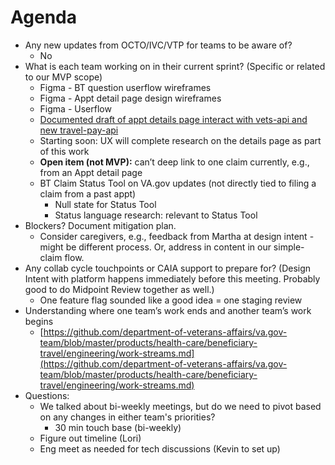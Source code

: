 # Agenda

- Any new updates from OCTO/IVC/VTP for teams to be aware of?
  - No
- What is each team working on in their current sprint? (Specific or related to our MVP scope)
  - Figma - BT question userflow wireframes
  - Figma - Appt detail page design wireframes
  - Figma - Userflow
  - [Documented draft of appt details page interact with vets-api and new travel-pay-api](https://github.com/department-of-veterans-affairs/va.gov-team/blob/master/products/health-care/beneficiary-travel/engineering/high-level-sequence.md)
  - Starting soon: UX will complete research on the details page as part of this work
  - **Open item (not MVP):** can’t deep link to one claim currently, e.g., from an Appt detail page
  - BT Claim Status Tool on VA.gov updates (not directly tied to filing a claim from a past appt)
    - Null state for Status Tool
    - Status language research: relevant to Status Tool
- Blockers? Document mitigation plan.
  - Consider caregivers, e.g., feedback from Martha at design intent - might be different process. Or, address in content in our simple-claim flow. 
- Any collab cycle touchpoints or CAIA support to prepare for? (Design Intent with platform happens immediately before this meeting. Probably good to do Midpoint Review together as well.)
  - One feature flag sounded like a good idea = one staging review  
- Understanding where one team’s work ends and another team’s work begins
  - [https://github.com/department-of-veterans-affairs/va.gov-team/blob/master/products/health-care/beneficiary-travel/engineering/work-streams.md](https://github.com/department-of-veterans-affairs/va.gov-team/blob/master/products/health-care/beneficiary-travel/engineering/work-streams.md) 
- Questions:
  - We talked about bi-weekly meetings, but do we need to pivot based on any changes in either team's priorities? 
    - 30 min touch base (bi-weekly)
  - Figure out timeline (Lori)  
  - Eng meet as needed for tech discussions (Kevin to set up) 



